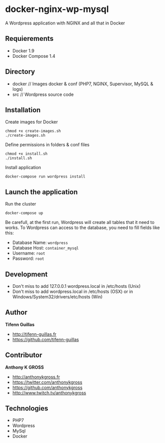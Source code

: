 # docker-nginx-wp-mysql
A Wordpress application with NGINX and all that in Docker

## Requierements
- Docker 1.9
- Docker Compose 1.4

## Directory 
- docker    // Images docker & conf (PHP7, NGINX, Supervisor, MySQL & logs)
- src       // Wordpress source code

## Installation 

Create images for Docker
```console
chmod +x create-images.sh
./create-images.sh
```

Define permissions in folders & conf files
```console
chmod +x install.sh
./install.sh
```

Install application
```console
docker-compose run wordpress install
```

## Launch the application

Run the cluster
```console
docker-compose up
```

Be carefull, at the first run, Wordpress will create all tables that it need to works. To Wordpress can access to the database, you need to fill fields like this:
- Database Name: `wordpress`
- Database Host: `container_mysql`
- Username: `root`
- Password: `root`

## Development 

- Don't miss to add 127.0.0.1 wordpress.local in /etc/hosts (Unix)
- Don't miss to add <VM ip> wordpress.local in /etc/hosts (OSX) or in Windows/System32/drivers/etc/hosts (Win)

## Author

**Tifenn Guillas**
- <http://tifenn-guillas.fr>
- <https://github.com/tifenn-guillas>

## Contributor

**Anthony K GROSS**
- <http://anthonykgross.fr>
- <https://twitter.com/anthonykgross>
- <https://github.com/anthonykgross>
- <http://www.twitch.tv/anthonykgross>


## Technologies
- PHP7
- Wordpress
- MySql
- Docker
